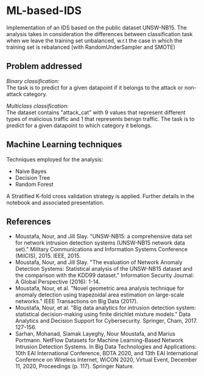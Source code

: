 # ML-based-IDS
Implementation of an IDS based on the public dataset UNSW-NB15. The analysis takes in consideration the differences between classification task when we leave the training set unbalanced, w.r.t the case in which the training set is rebalanced (with RandomUnderSampler and SMOTE)

## Problem addressed
_Binary classification:_<br>
The task is to predict for a given datapoint if it belongs to the attack or non-attack category.

_Multiclass classification:_<br>
The dataset contains "attack_cat" with 9 values that represent different types of malicious traffic and 1 that represents benign traffic. The task is to predict for a given datapoint to which category it belongs.

## Machine Learning techniques
Techniques employed for the analysis:
- Naive Bayes
- Decision Tree
- Random Forest

A Stratified K-fold cross validation strategy is applied.
Further details in the notebook and associated presentation.

## References
- Moustafa, Nour, and Jill Slay. "UNSW-NB15: a comprehensive data set for network intrusion detection systems (UNSW-NB15 network data set)." Military Communications and Information Systems Conference (MilCIS), 2015. IEEE, 2015.
- Moustafa, Nour, and Jill Slay. "The evaluation of Network Anomaly Detection Systems: Statistical analysis of the UNSW-NB15 dataset and the comparison with the KDD99 dataset." Information Security Journal: A Global Perspective (2016): 1-14.
- Moustafa, Nour, et al. "Novel geometric area analysis technique for anomaly detection using trapezoidal area estimation on large-scale networks." IEEE Transactions on Big Data (2017).
- Moustafa, Nour, et al. "Big data analytics for intrusion detection system: statistical decision-making using finite dirichlet mixture models." Data Analytics and Decision Support for Cybersecurity. Springer, Cham, 2017. 127-156.
- Sarhan, Mohanad, Siamak Layeghy, Nour Moustafa, and Marius Portmann. NetFlow Datasets for Machine Learning-Based Network Intrusion Detection Systems. In Big Data Technologies and Applications: 10th EAI International Conference, BDTA 2020, and 13th EAI International Conference on Wireless Internet, WiCON 2020, Virtual Event, December 11, 2020, Proceedings (p. 117). Springer Nature.